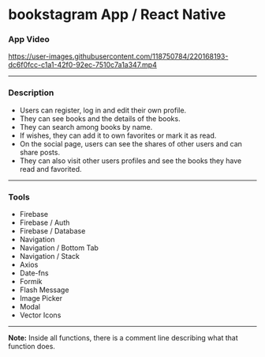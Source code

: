 # bookstagram App / React Native

### App Video
https://user-images.githubusercontent.com/118750784/220168193-dc6f0fcc-c1a1-42f0-92ec-7510c7a1a347.mp4
___________________
### Description 
- Users can register, log in and edit their own profile.
- They can see books and the details of the books. 
- They can search among books by name.
- If wishes, they can add it to own favorites or mark it as read. 
- On the social page, users can see the shares of other users and can share posts.
- They can also visit other users profiles and see the books they have read and favorited.
___________________
### Tools
- Firebase
- Firebase / Auth
- Firebase / Database
- Navigation
- Navigation / Bottom Tab
- Navigation / Stack
- Axios
- Date-fns
- Formik 
- Flash Message
- Image Picker
- Modal
- Vector Icons
___________________

**Note:** Inside all functions, there is a comment line describing what that function does.
